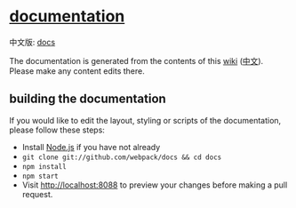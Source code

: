 # [documentation](https://webpack.github.io/docs/)

中文版: [docs](http://xuejs.github.io/webpack-docs)

The documentation is generated from the contents of this [wiki](https://github.com/webpack/docs/wiki) ([中文](https://github.com/XUEJS/webpack-docs/wiki)). Please make any content edits there.



## building the documentation

If you would like to edit the layout, styling or scripts of the documentation, please follow these steps:

* Install [Node.js](https://nodejs.org/) if you have not already
* `git clone git://github.com/webpack/docs && cd docs`
* `npm install`
* `npm start`
* Visit [http://localhost:8088](http://localhost:8088) to preview your changes before making a pull request.
